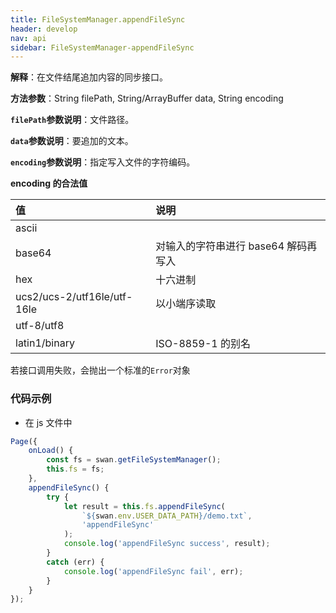 ```yaml
---
title: FileSystemManager.appendFileSync
header: develop
nav: api
sidebar: FileSystemManager-appendFileSync
---
```



**解释**：在文件结尾追加内容的同步接口。

**方法参数**：String filePath, String/ArrayBuffer data, String encoding

**`filePath`参数说明**：文件路径。

**`data`参数说明**：要追加的文本。

**`encoding`参数说明**：指定写入文件的字符编码。

**encoding 的合法值**

|值|说明|
|:----|:----|
|ascii| |
|base64|对输入的字符串进行 base64 解码再写入|
|hex|十六进制|
|ucs2/ucs-2/utf16le/utf-16le|以小端序读取|
|utf-8/utf8||
|latin1/binary|ISO-8859-1 的别名|

若接口调用失败，会抛出一个标准的`Error`对象

###  代码示例 

* 在 js 文件中

```js
Page({
    onLoad() {
        const fs = swan.getFileSystemManager();
        this.fs = fs;
    },
    appendFileSync() {
        try {
            let result = this.fs.appendFileSync(
                `${swan.env.USER_DATA_PATH}/demo.txt`,
                'appendFileSync'
            );
            console.log('appendFileSync success', result);
        }
        catch (err) {
            console.log('appendFileSync fail', err);
        }
    }
});
```
